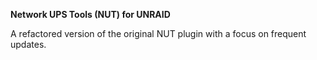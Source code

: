 **Network UPS Tools (NUT) for UNRAID**

A refactored version of the original NUT plugin with a focus on frequent updates.